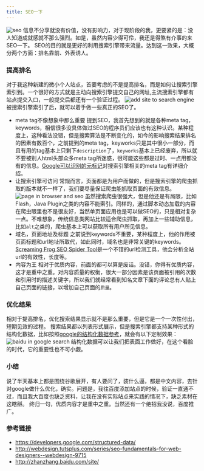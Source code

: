 ```yaml
---
title: SEO一下
---
```

![seo](http://webahead.oss-cn-qingdao.aliyuncs.com/images/poster/seo.png)
信息不分享就没有价值，没有影响力，对于现阶段的我，更要紧的是：没人知道成就感就不那么强烈。如是，虽然内容少得可伶，我还是得煞有介事的来SEO一下。
SEO的目的就是更好的利用搜索引擎带来流量。达到这一效果，大概分两个方面：排名靠前、外表诱人。

### 提高排名
对于我这种新建的微小个人站点，首要考虑的不是提高排名，而是如何让搜索引擎索引到。一个很好的方式就是主动向搜索引擎提交自己的网址,主流搜索引擎都有站点提交入口，一般提交后都还有一个验证过程。
![add site to search engine](http://webahead.oss-cn-qingdao.aliyuncs.com/images/seo/add-site.png)
被搜索引擎索引了后，就可以着手做一些真正的SEO了。
- meta tag不像想象中那么重要
提到SEO，我首先想到的就是各种meta tag，keywords，相信很多没具体做过SEO的程序员们应该也有这种认识。某种程度上，这种看法没错，但是搜索算法是不断变化的，如今的影响搜索结果排名的因素有数百个，之前提到的meta tag，keyworks只是其中很小一部分，而且有用的tag基本上只剩下`description`了，`keyworks`基本上已经废弃，所以就不要被别人html头部众多meta tag所迷惑，很可能这些都是过时、一点用都没有的信息。[Google可以识别的元标记](https://support.google.com/webmasters/answer/79812?hl=zh-Hans&ref_topic=4617741)对搜索引擎相关的meta tag有详细介绍。
- 让搜索引擎可访问
常规而言，页面都是为用户而做的，但是搜索引擎的爬虫抓取的版本就不一样了，我们要尽量保证爬虫能抓取页面的有效信息。
![page in browser and seo](http://webahead.oss-cn-qingdao.aliyuncs.com/images/seo/site-comparison.png)
虽然搜索爬虫很强大，但是他还是有局限，比如Flash，Java Plugin之类的内容不能索引。同样的，通过脚本动态加载的内容在爬虫眼里也不是很友好，当然单页面应用也是可以做SEO的，只是相对复杂一点。不难想象，传统信息类网站比较适合爬虫抓取，再加上一些辅助信息，比如`alt`之类的，爬虫基本上可以获取所有用户所见信息。
- 域名，页面地址及标题
之前说到keywords不重要，某种程度上，他的作用被页面标题和url地址所取代，如此同时，域名也是非常关键的keywords。[Screaming Frog SEO Spider Tool](http://www.screamingfrog.co.uk/seo-spider/)是一个不错的url检测工具，他会分析全站url的有效性，长度等。
- 内容为王
相对于优质内容，前面的都可以算是废话。没错，你得有优质内容，这才是重中之重。对内容质量的权衡，很大一部分因素是该页面被引用的次数和引用时的描述关键字，所以我们就经常看到知名文章下面的评论总有人贴上自己页面的链接，以增加自己页面的`质量`。

### 优化结果
相对于提高排名，优化搜索结果显示就不是那么重要，但是它是一个一次性付出，短期见效的过程。
搜索结果都以列表形式展示，但是搜索引擎都支持某种形式的结构化数据，比如按照[google的结构化数据参考](https://developers.google.com/structured-data/?hl=en&rd=1)，就会有以下定制效果：
![baidu in google search](http://webahead.oss-cn-qingdao.aliyuncs.com/images/seo/baidu-in-google-search.png)
结构化数据可以让我们把表面工作做好，在这个看脸的时代，它的重要性也不可小觑。

### 小结
说了半天基本上都是围绕谷歌展开，有人要问了，装什么逼，都是中文内容，去针对google做什么优化，确实。问题是，我往百度添加站点的时候，验证一直通不过，而且我大百度也缺乏资料，让我在没有实际站点来实践的情况下，缺乏素材在这瞎掰。
终归一句，优质内容才是重中之重。当然还有一个绝招我没说，百度推广。

### 参考链接
- https://developers.google.com/structured-data/
- http://webdesign.tutsplus.com/series/seo-fundamentals-for-web-designers--webdesign-9715
- http://zhanzhang.baidu.com/site/
